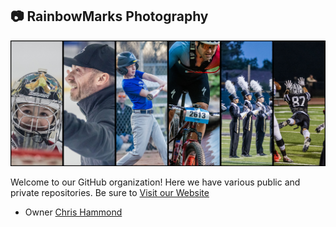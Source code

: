 ## 📷 RainbowMarks Photography
![2024 Event Photography Montage](/assets/2024EventMontage.jpg)

Welcome to our GitHub organization! Here we have various public and private repositories. Be sure to [Visit our Website](https://www.rainbowmarks.com)

- Owner [Chris Hammond](https://www.chrishammond.com)

